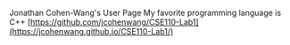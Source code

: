 Jonathan Cohen-Wang's User Page
My favorite programming language is C++
[https://github.com/jcohenwang/CSE110-Lab1](https://jcohenwang.github.io/CSE110-Lab1/)
